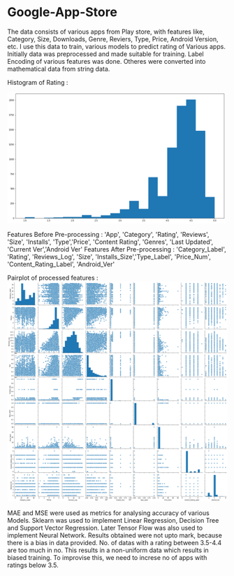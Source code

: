 # Google-App-Store

The data consists of various apps from Play store, with features like, Category, Size, Downloads, Genre, Reviers, Type, Price, Android Version, etc. I use this data to train, various models to predict rating of Various apps. 
Initially data was preprocessed and made suitable for training. Label Encoding of various features was done. Otheres were converted into mathematical data from string data. 

Histogram of Rating :

<img src="https://github.com/mohit138/Google-App-Store/blob/master/images/rating_hist.png" alt="drawing" width="500"/>

Features Before Pre-processing :
'App', 'Category', 'Rating', 'Reviews', 'Size', 'Installs', 'Type','Price', 'Content Rating', 'Genres', 'Last Updated', 'Current Ver','Android Ver'
Features After Pre-processing :
'Category_Label', 'Rating', 'Reviews_Log', 'Size', 'Installs_Size','Type_Label', 'Price_Num', 'Content_Rating_Label', 'Android_Ver'

Pairplot of processed features :
![alt text](https://github.com/mohit138/Google-App-Store/blob/master/images/pairlot.png?raw=true)

MAE and MSE were used as metrics for analysing accuracy of various Models. Sklearn was used to implement Linear Regression, Decision Tree and Support Vector Regression. 
Later Tensor Flow was also used to implement Neural Network. 
Results obtained were not upto mark, because there is a bias in data provided. No. of datas with a rating between 3.5-4.4 are too much in no. This results in a non-uniform data which results in biased training. To improvise this, we need to increse no of apps with ratings below 3.5.
